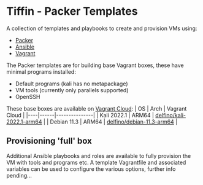 # Tiffin - Packer Templates

A collection of templates and playbooks to create and provision VMs using:
- [Packer](https://www.packer.io/)
- [Ansible](https://www.ansible.com/)
- [Vagrant](https://www.vagrantup.com/)

The Packer templates are for building base Vagrant boxes, these have minimal programs installed:
- Default programs (kali has no metapackage)
- VM tools (currently only parallels supported)
- OpenSSH

These base boxes are available on [Vagrant Cloud](https://app.vagrantup.com/delfino):
| OS | Arch | Vagrant Cloud |
|----|------|---------------|
| Kali 2022.1 | ARM64 | [delfino/kali-2022.1-arm64](https://app.vagrantup.com/delfino/boxes/kali-2022.1-arm64) |
| Debian 11.3 | ARM64 | [delfino/debian-11.3-arm64](https://app.vagrantup.com/delfino/boxes/debian11.3-arm64) |


## Provisioning 'full' box

Additional Ansible playbooks and roles are available to fully provision the VM with tools and programs etc. A template Vagrantfile and associated variables can be used to configure the various options, further info pending...
